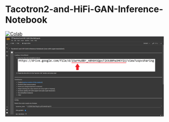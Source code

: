 # Tacotron2-and-HiFi-GAN-Inference-Notebook
<a href="https://colab.research.google.com/github/Vilagamer999/Tacotron2-and-HiFi-GAN-Inference-Notebook/blob/main/Tacotron2_and_HiFi_GAN_(Vila_Edit).ipynb" target="_Blank">
 
![Colab](https://colab.research.google.com/assets/colab-badge.svg)
![Colab](https://raw.githubusercontent.com/Vilagamer999/Tacotron2-and-HiFi-GAN-Inference-Notebook/main/preview.png)

</a>
